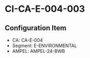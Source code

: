 # CI-CA-E-004-003

## Configuration Item
- CA: CA-E-004
- Segment: E-ENVIRONMENTAL
- AMPEL: AMPEL-24-BWB
